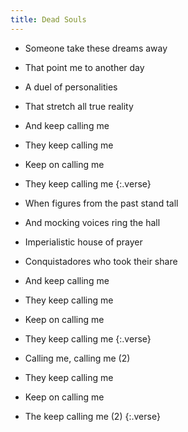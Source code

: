 ```yaml
---
title: Dead Souls
---
```


- Someone take these dreams away
- That point me to another day
- A duel of personalities
- That stretch all true reality
- And keep calling me
- They keep calling me
- Keep on calling me
- They keep calling me
{:.verse}

- When figures from the past stand tall
- And mocking voices ring the hall
- Imperialistic house of prayer
- Conquistadores who took their share
- And keep calling me
- They keep calling me
- Keep on calling me
- They keep calling me
{:.verse}

- Calling me, calling me (2)
- They keep calling me
- Keep on calling me
- The keep calling me (2)
{:.verse}
